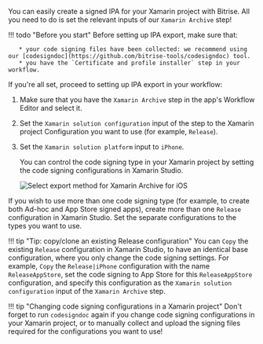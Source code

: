You can easily create a signed IPA for your Xamarin project with Bitrise. All you need to do is set the relevant inputs of our `Xamarin Archive` step!

!!! todo "Before you start"
    Before setting up IPA export, make sure that:

       * your code signing files have been collected: we recommend using our [codesigndoc](https://github.com/bitrise-tools/codesigndoc) tool.
       * you have the `Certificate and profile installer` step in your workflow.

If you're all set, proceed to setting up IPA export in your workflow:

1. Make sure that you have the `Xamarin Archive` step in the app's Workflow Editor and select it.

1. Set the `Xamarin solution configuration` input of the step to the Xamarin project Configuration you want to use (for example, `Release`).

1. Set the `Xamarin solution platform` input to `iPhone`.

    You can control the code signing type in your Xamarin project by setting the
    code signing configurations in Xamarin Studio.

    ![Select export method for Xamarin Archive for iOS](../img/code-signing/ios-code-signing/xamarin-archive-export-method.png)

If you wish to use more than one code signing type (for example, to create both Ad-hoc and App Store signed apps), create more than one `Release` configuration in Xamarin Studio. Set the separate configurations to the types you want to use.

!!! tip "Tip: copy/clone an existing Release configuration"
    You can `Copy` the existing
    `Release` configuration in Xamarin Studio, to have an identical base configuration,
    where you only change the code signing settings. For example,
    `Copy` the `Release|iPhone` configuration with the name `ReleaseAppStore`,
    set the code signing to App Store for this `ReleaseAppStore` configuration,
    and specify this configuration as the `Xamarin solution configuration`
    input of the `Xamarin Archive` step.

!!! tip "Changing code signing configurations in a Xamarin project"
    Don't forget to run `codesigndoc` again if you change code signing
    configurations in your Xamarin project, or to manually collect
    and upload the signing files required for the configurations
    you want to use!
